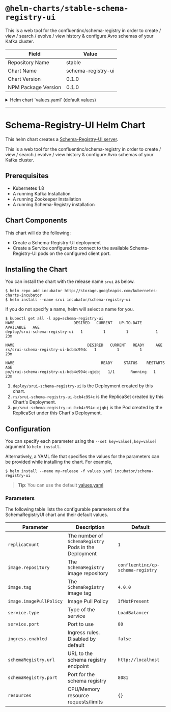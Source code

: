 # `@helm-charts/stable-schema-registry-ui`

This is a web tool for the confluentinc/schema-registry in order to create / view / search / evolve / view history & configure Avro schemas of your Kafka cluster.

| Field               | Value              |
| ------------------- | ------------------ |
| Repository Name     | stable             |
| Chart Name          | schema-registry-ui |
| Chart Version       | 0.1.0              |
| NPM Package Version | 0.1.0              |

<details>

<summary>Helm chart `values.yaml` (default values)</summary>

```yaml
# Default values for schema-registry-ui.
# This is a YAML-formatted file.
# Declare variables to be passed into your templates.

replicaCount: 1

image:
  repository: landoop/schema-registry-ui
  tag: 0.9.4
  pullPolicy: IfNotPresent

service:
  type: LoadBalancer
  port: 80

schemaRegistry:
  url: 'http://localhost'
  port: 8081

ingress:
  enabled: false
  annotations: {}
  path: /
  hosts:
    - schema-registry-ui.local
  tls: []

resources: {}

nodeSelector: {}

tolerations: []

affinity: {}
```

</details>

---

# Schema-Registry-UI Helm Chart

This helm chart creates a [Schema-Registry-UI server](https://github.com/Landoop/schema-registry-ui).

This is a web tool for the confluentinc/schema-registry in order to create / view / search / evolve / view history & configure Avro schemas of your Kafka cluster.

## Prerequisites

- Kubernetes 1.8
- A running Kafka Installation
- A running Zookeeper Installation
- A running Schema-Registry installation

## Chart Components

This chart will do the following:

- Create a Schema-Registry-UI deployment
- Create a Service configured to connect to the available Schema-Registry-UI pods on the configured
  client port.

## Installing the Chart

You can install the chart with the release name `srui` as below.

```console
$ helm repo add incubator http://storage.googleapis.com/kubernetes-charts-incubator
$ helm install --name srui incubator/schema-registry-ui
```

If you do not specify a name, helm will select a name for you.

```console{%raw}
$ kubectl get all -l app=schema-registry-ui
NAME                          DESIRED   CURRENT   UP-TO-DATE   AVAILABLE   AGE
deploy/srui-schema-registry-ui   1         1         1            1           23m

NAME                                DESIRED   CURRENT   READY     AGE
rs/srui-schema-registry-ui-bcb4c994c   1         1         1         23m

NAME                                      READY     STATUS    RESTARTS   AGE
po/srui-schema-registry-ui-bcb4c994c-qjqbj   1/1       Running   1          23m
```

1. `deploy/srui-schema-registry-ui` is the Deployment created by this chart.
1. `rs/srui-schema-registry-ui-bcb4c994c` is the ReplicaSet created by this Chart's Deployment.
1. `po/srui-schema-registry-ui-bcb4c994c-qjqbj` is the Pod created by the ReplicaSet under this Chart's Deployment.

## Configuration

You can specify each parameter using the `--set key=value[,key=value]` argument to `helm install`.

Alternatively, a YAML file that specifies the values for the parameters can be provided while installing the chart. For example,

```console
$ helm install --name my-release -f values.yaml incubator/schema-registry-ui
```

> **Tip**: You can use the default [values.yaml](values.yaml)

### Parameters

The following table lists the configurable parameters of the SchemaRegistryUI chart and their default values.

| Parameter               | Description                                           | Default                           |
| ----------------------- | ----------------------------------------------------- | --------------------------------- |
| `replicaCount`          | The number of `SchemaRegistry` Pods in the Deployment | `1`                               |
| `image.repository`      | The `SchemaRegistry` image repository                 | `confluentinc/cp-schema-registry` |
| `image.tag`             | The `SchemaRegistry` image tag                        | `4.0.0`                           |
| `image.imagePullPolicy` | Image Pull Policy                                     | `IfNotPresent`                    |
| `service.type`          | Type of the service                                   | `LoadBalancer`                    |
| `service.port`          | Port to use                                           | `80`                              |
| `ingress.enabled`       | Ingress rules. Disabled by default                    | `false`                           |
| `schemaRegistry.url`    | URL to the schema registry endpoint                   | `http://localhost`                |
| `schemaRegistry.port`   | Port for the schema registry                          | `8081`                            |
| `resources`             | CPU/Memory resource requests/limits                   | `{}`                              |
